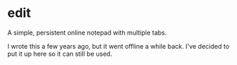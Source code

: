 # edit

A simple, persistent online notepad with multiple tabs.

I wrote this a few years ago, but it went offline a while back. I've decided to put it up here so it can still be used.
